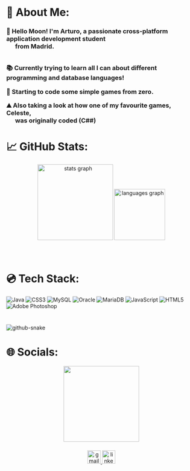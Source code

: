 # 🍉 About Me: 
<h3 align="left">🌙 Hello Moon!  I'm Arturo, a passionate cross-platform application development student <br> &nbsp; &nbsp; &nbsp; from Madrid.

<br>📚 Currently trying to learn all I can about different programming and database languages! 

👾 Starting to code some simple games from zero.

⛰️ Also taking a look at how one of my favourite games, Celeste, 
<br> &nbsp; &nbsp; &nbsp; was originally coded (C##)</h3>


###
<h2></h2>


###
# 📈 GitHub Stats:
<div align="center">
  <img src="https://github-readme-stats.vercel.app/api?username=ink-time&hide_title=false&hide_rank=false&show_icons=true&include_all_commits=true&count_private=true&disable_animations=false&theme=blueberry&locale=en&hide_border=false" height="200" alt="stats graph"  />
  <img src="https://github-readme-stats.vercel.app/api/top-langs?username=ink-time&locale=en&hide_title=false&layout=compact&card_width=320&langs_count=5&theme=blueberry&hide_border=false" height="135" alt="languages graph"  />
</div>

###

<br clear="both">

# 💿 Tech Stack:
![Java](https://img.shields.io/badge/java-%23ED8B00.svg?style=for-the-badge&logo=openjdk&logoColor=white) ![CSS3](https://img.shields.io/badge/css3-%231572B6.svg?style=for-the-badge&logo=css3&logoColor=white) ![MySQL](https://img.shields.io/badge/mysql-4479A1.svg?style=for-the-badge&logo=mysql&logoColor=white) ![Oracle](https://img.shields.io/badge/Oracle-F80000?style=for-the-badge&logo=oracle&logoColor=white) ![MariaDB](https://img.shields.io/badge/MariaDB-003545?style=for-the-badge&logo=mariadb&logoColor=white) ![JavaScript](https://img.shields.io/badge/javascript-%23323330.svg?style=for-the-badge&logo=javascript&logoColor=%23F7DF1E) ![HTML5](https://img.shields.io/badge/html5-%23E34F26.svg?style=for-the-badge&logo=html5&logoColor=white)![Adobe Photoshop](https://img.shields.io/badge/adobe%20photoshop-%2331A8FF.svg?style=for-the-badge&logo=adobe%20photoshop&logoColor=white) 

###

<br clear="both">

<picture>
  <source media="(prefers-color-scheme: dark)" srcset="https://raw.githubusercontent.com/tobiasmeyhoefer/tobiasmeyhoefer/output/github-snake-dark.svg" />
  <source media="(prefers-color-scheme: light)" srcset="https://raw.githubusercontent.com/tobiasmeyhoefer/tobiasmeyhoefer/output/github-snake.svg" />
  <img alt="github-snake" src="https://raw.githubusercontent.com/tobiasmeyhoefer/tobiasmeyhoefer/output/github-snake.svg" />
</picture>

###


<h1 align="left">🌐 Socials:</h1>
<div align="center" >
<kbd><img height="200" src="https://media4.giphy.com/media/v1.Y2lkPTc5MGI3NjExMnFhMThyN295bGZ1eThob2o5Z3ozOGhnb2d6YWRjb2N6N3E0ZG5hYyZlcD12MV9pbnRlcm5hbF9naWZfYnlfaWQmY3Q9Zw/bqWppjuCxCXaByUQBR/giphy.gif"  /></kbd>
</div>


###

<div align="center" >

  <a href="a.aguirreponzano@gmail.com" target="_blank">
    <img src="https://img.shields.io/static/v1?message=Gmail&logo=gmail&label=&color=D14836&logoColor=white&labelColor=&style=for-the-badge" height="35" alt="gmail logo"  />
  </a>
  <a href="https://www.linkedin.com/in/a-ponzano/" target="_blank">
    <img src="https://img.shields.io/static/v1?message=LinkedIn&logo=linkedin&label=&color=0077B5&logoColor=white&labelColor=&style=for-the-badge" height="35" alt="linkedin logo"  />
  </a>
</div>

###


